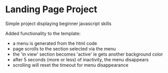 # Landing Page Project

Simple project displaying beginner javascript skills

Added functionality to the template:
- a menu is generated from the html code
- page scrolls to the section selected via the menu
- the 'in view' section becomes 'active' ie gets another background color
- after 5 seconds (more or less) of inactivity, the menu disappears
- scrolling will reset the timeout for menu disappearance
